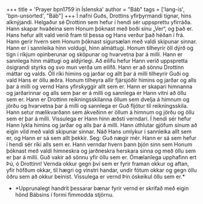+++
title = 'Prayer bpn1759 in Íslenska'
author = "Báb"
tags = ['lang-is', 'bpn-unsorted', "Báb"]
+++
Í nafni Guðs, Drottins yfirþyrmandi tignar, hins alknýjandi.
Helgaður sé Drottinn sem hefur í hendi sér uppsprettu yfirráða. Hann skapar hvaðeina sem Honum þóknast með boði sínu „Ver“, og það er. Hans hefur allt vald verið fram til þessa og Hans verður það héðan í frá. Hann gerir hvern sem Honum þóknast sigursælan með valdi skipunar sinnar. Hann er í sannleika hinn voldugi, hinn al­máttugi. Honum tilheyrir öll dýrð og tign í ríkjum opinberunar og sköpunar og hvarvetna þar á milli. Hann er sannlega hinn máttugi og al­dýrlegi. Að eilífu hefur Hann verið uppspretta ósigrandi styrks og svo mun verða um eilífð. Hann er að sönnu Drottinn máttar og valds. Öll ríki himins og jarðar og allt þar á milli tilheyrir Guði og vald Hans er öllu æðra. Honum tilheyra allir fjársjóðir himins og jarðar og alls þar á milli og vernd Hans yfirskyggir allt sem er. Hann er skapari himnanna og jarðar­innar og alls sem þar er á milli og sannlega er Hann vitni að öllu sem er. Hann er Drottinn reikningsskilanna öllum sem dvelja á himnum og jörðu og hvarvetna þar á milli og sann­lega er Guð fljótur til reikningsskila. Hann setur mælikvarðann sem ákveðinn er öllum á himnum og jörðu og öllu sem er þar á milli. Vissulega er Hann hinn æðsti verndari. Í hendi sér hefur Hann lykla himins og jarðar og alls þar á milli. Hann úthlutar gjöfum sínum að eigin vild með valdi skipunar sinnar. Náð Hans umlykur í sannleika allt sem er, og Hann er sá sem allt þekkir.
Seg: Guð nægir mér. Hann er sá sem hefur í hendi sér ríki alls sem er. Hann verndar hvern þann þjón sinn sem Honum þóknast með valdi him­neskra og jarðneskra herskara sinna og með öllu sem er þar á milli. Guð vakir að sönnu yfir öllu sem er.
Ómælanlega upphafinn ert Þú, ó Drottinn! Vernda okkur gegn því sem er fyrir framan okkur og aftan, yfir höfðum okkar, til hægri og vinstri handar, undir fótum okkar og gegn öllu öðru sem að okkur beinist. Vissulega er vernd Þín óskeikul öllu sem er.* 


* *Upprunalegt handrit þessarar bænar fyrir vernd er skrifað með eigin hönd Bábsins í formi fimmodda stjörnu.

